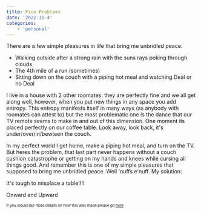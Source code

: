 ```yaml
---
title: Pico Problems
date: '2022-11-4'
categories:
    - 'personal'
---
```

There are a few simple pleasures in life that bring me unbridled peace.
- Walking outside after a strong rain with the suns rays poking through clouds
- The 4th mile of a run (sometimes)
- Sitting down on the couch with a piping hot meal and watching Deal or no Deal

I live in a house with 2 other roomates: they are perfectly fine and we all get along well, however, when you put new things in any space you add entropy. This entropy manifests itself in many ways (as anybody with roomates can attest to) but the most problematic one is the dance that our TV remote seems to make in and out of this dimension. One moment its placed perfectly on our coffee table. Look away, look back, it's under/over/in/bewteen the couch. 

In my perfect world I get home, make a piping hot meal, and turn on the TV. But heres the problem, that last part never happens without a couch cushion catastrophe or getting on my hands and knees while cursing all things good. And remember this is one of my simple pleasures that supposed to bring me unbridled peace. Well 'nuffs e'nuff. My solution:


It's tough to misplace a table!!!!

Onward and Upward

<sup><sub>If you would like more details on how this was made please go [here](https://github.com/skillfulman2/remote)</sub></sup>
  



